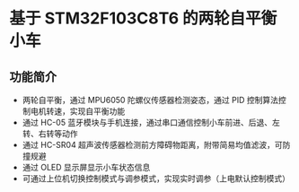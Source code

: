 # 基于 STM32F103C8T6 的两轮自平衡小车

## 功能简介

- 两轮自平衡，通过 MPU6050 陀螺仪传感器检测姿态，通过 PID 控制算法控制电机转速，实现自平衡功能
- 通过 HC-05 蓝牙模块与手机连接，通过串口通信控制小车前进、后退、左转、右转等动作
- 通过 HC-SR04 超声波传感器检测前方障碍物距离，附带简易均值滤波，可防撞规避
- 通过 OLED 显示屏显示小车状态信息
- 可通过上位机切换控制模式与调参模式，实现实时调参（上电默认控制模式）